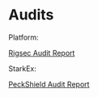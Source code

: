 # Audits

Platform:

[Rigsec Audit Report ](https://static.edgex.exchange/audit-reports/rigsec-edgex-audit-report.pdf)

StarkEx:&#x20;

[PeckShield Audit Report](https://github.com/starkware-libs/starkex-contracts/blob/master/audit/StarkEx_v4.5_Audit_Report.pdf)
